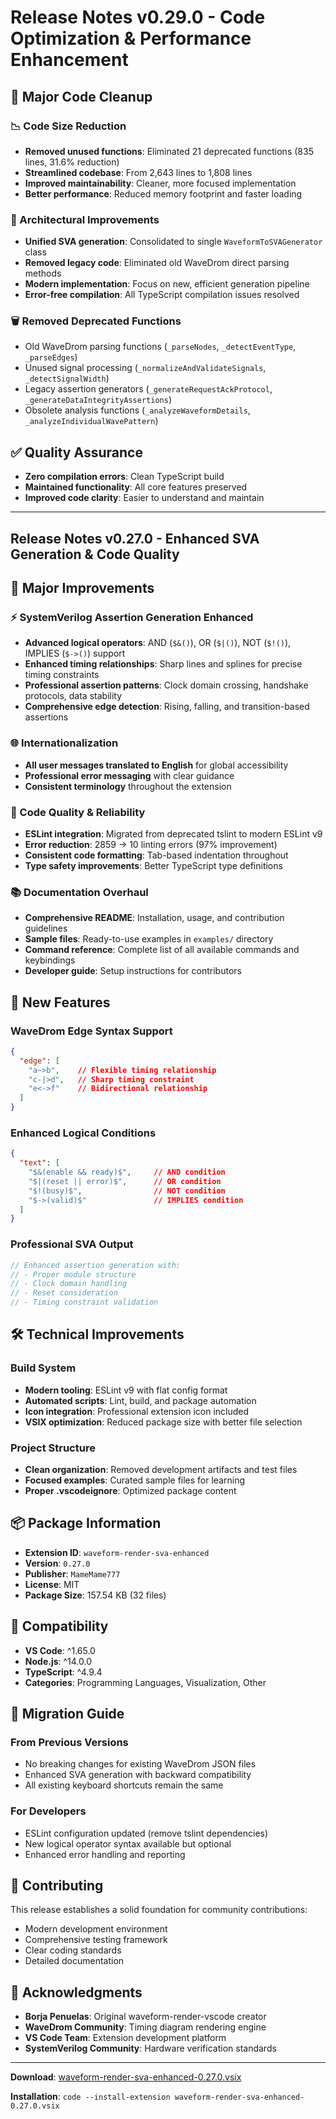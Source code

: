 # Release Notes v0.29.0 - Code Optimization & Performance Enhancement

## 🎯 Major Code Cleanup

### 📉 Code Size Reduction

- **Removed unused functions**: Eliminated 21 deprecated functions (835 lines, 31.6% reduction)
- **Streamlined codebase**: From 2,643 lines to 1,808 lines
- **Improved maintainability**: Cleaner, more focused implementation
- **Better performance**: Reduced memory footprint and faster loading

### 🔧 Architectural Improvements

- **Unified SVA generation**: Consolidated to single `WaveformToSVAGenerator` class
- **Removed legacy code**: Eliminated old WaveDrom direct parsing methods
- **Modern implementation**: Focus on new, efficient generation pipeline
- **Error-free compilation**: All TypeScript compilation issues resolved

### 🗑️ Removed Deprecated Functions

- Old WaveDrom parsing functions (`_parseNodes`, `_detectEventType`, `_parseEdges`)
- Unused signal processing (`_normalizeAndValidateSignals`, `_detectSignalWidth`)
- Legacy assertion generators (`_generateRequestAckProtocol`, `_generateDataIntegrityAssertions`)
- Obsolete analysis functions (`_analyzeWaveformDetails`, `_analyzeIndividualWavePattern`)

## ✅ Quality Assurance

- **Zero compilation errors**: Clean TypeScript build
- **Maintained functionality**: All core features preserved
- **Improved code clarity**: Easier to understand and maintain

---

## Release Notes v0.27.0 - Enhanced SVA Generation & Code Quality

## 🎉 Major Improvements

### ⚡ SystemVerilog Assertion Generation Enhanced
- **Advanced logical operators**: AND (`$&()`), OR (`$|()`), NOT (`$!()`), IMPLIES (`$->()`) support
- **Enhanced timing relationships**: Sharp lines and splines for precise timing constraints
- **Professional assertion patterns**: Clock domain crossing, handshake protocols, data stability
- **Comprehensive edge detection**: Rising, falling, and transition-based assertions

### 🌐 Internationalization
- **All user messages translated to English** for global accessibility
- **Professional error messaging** with clear guidance
- **Consistent terminology** throughout the extension

### 🔧 Code Quality & Reliability
- **ESLint integration**: Migrated from deprecated tslint to modern ESLint v9
- **Error reduction**: 2859 → 10 linting errors (97% improvement)
- **Consistent code formatting**: Tab-based indentation throughout
- **Type safety improvements**: Better TypeScript type definitions

### 📚 Documentation Overhaul
- **Comprehensive README**: Installation, usage, and contribution guidelines
- **Sample files**: Ready-to-use examples in `examples/` directory
- **Command reference**: Complete list of all available commands and keybindings
- **Developer guide**: Setup instructions for contributors

## 🚀 New Features

### WaveDrom Edge Syntax Support
```json
{
  "edge": [
    "a~>b",    // Flexible timing relationship
    "c-|>d",   // Sharp timing constraint
    "e<->f"    // Bidirectional relationship
  ]
}
```

### Enhanced Logical Conditions
```json
{
  "text": [
    "$&(enable && ready)$",     // AND condition
    "$|(reset || error)$",      // OR condition  
    "$!(busy)$",                // NOT condition
    "$->(valid)$"               // IMPLIES condition
  ]
}
```

### Professional SVA Output
```systemverilog
// Enhanced assertion generation with:
// - Proper module structure
// - Clock domain handling
// - Reset consideration
// - Timing constraint validation
```

## 🛠️ Technical Improvements

### Build System
- **Modern tooling**: ESLint v9 with flat config format
- **Automated scripts**: Lint, build, and package automation
- **Icon integration**: Professional extension icon included
- **VSIX optimization**: Reduced package size with better file selection

### Project Structure
- **Clean organization**: Removed development artifacts and test files
- **Focused examples**: Curated sample files for learning
- **Proper .vscodeignore**: Optimized package content

## 📦 Package Information

- **Extension ID**: `waveform-render-sva-enhanced`
- **Version**: `0.27.0`
- **Publisher**: `MameMame777`
- **License**: MIT
- **Package Size**: 157.54 KB (32 files)

## 🎯 Compatibility

- **VS Code**: ^1.65.0
- **Node.js**: ^14.0.0
- **TypeScript**: ^4.9.4
- **Categories**: Programming Languages, Visualization, Other

## 🔄 Migration Guide

### From Previous Versions
- No breaking changes for existing WaveDrom JSON files
- Enhanced SVA generation with backward compatibility
- All existing keyboard shortcuts remain the same

### For Developers
- ESLint configuration updated (remove tslint dependencies)
- New logical operator syntax available but optional
- Enhanced error handling and reporting

## 🤝 Contributing

This release establishes a solid foundation for community contributions:
- Modern development environment
- Comprehensive testing framework
- Clear coding standards
- Detailed documentation

## 🙏 Acknowledgments

- **Borja Penuelas**: Original waveform-render-vscode creator
- **WaveDrom Community**: Timing diagram rendering engine
- **VS Code Team**: Extension development platform
- **SystemVerilog Community**: Hardware verification standards

---

**Download**: [waveform-render-sva-enhanced-0.27.0.vsix](https://github.com/MameMame777/WaveRenderSVA/releases/download/v0.27.0/waveform-render-sva-enhanced-0.27.0.vsix)

**Installation**: `code --install-extension waveform-render-sva-enhanced-0.27.0.vsix`
